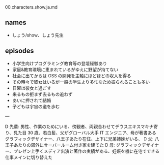 00.characters.show.ja.md

## names

- しょう/show、しょう先生

## episodes

- 小学生向けプログラミング教育等の登壇経験あり
- 家庭&教育環境に恵まれているがゆえに野望が持てない
- 社会に出てからは OSS の開発を主軸にほどほどの収入を得る
- その時々で彼女はいるが一般の学生より多忙なため振られることも多い
- 日曜は彼女と過ごす
- 来るもの拒まず去るもの追わず
- あいに押されて結婚
- 子どもは宇宙の道を歩む

—

D 先輩: 男性、作業のためにいる、傍観者、両親合わせてデウスエキスマキナ寄り、見た目 30 歳、若白髪、父がグローバル大手 IT エンジニア、母が著書あるグラフィックデザイナー、八王子あたり在住、上下に兄弟姉妹がいる、
D 父: 八王子あたりの郊外にサーバールーム付き家を建てた
D 母: グラフィックデザイナー、プレゼン上手くメディア出演と著作の実績がある、妊娠を機に在宅でできる仕事メインに切り替えた
